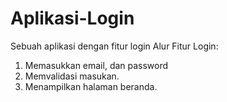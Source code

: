 # Aplikasi-Login
Sebuah aplikasi dengan fitur login
Alur Fitur Login:
1. Memasukkan email, dan password
2. Memvalidasi masukan.
3. Menampilkan halaman beranda.
